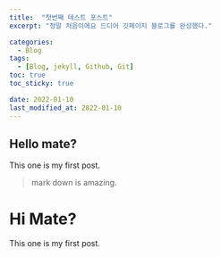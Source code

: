 ```yaml
---
title:  "첫번째 테스트 포스트"
excerpt: "정말 처음이에요 드디어 깃페이지 블로그를 완성했다."

categories:
  - Blog
tags:
  - [Blog, jekyll, Github, Git]
toc: true
toc_sticky: true

date: 2022-01-10
last_modified_at: 2022-01-10
---
```


## Hello mate?
 This one is my first post.
> mark down is amazing.


# Hi Mate?
 This one is my first post.